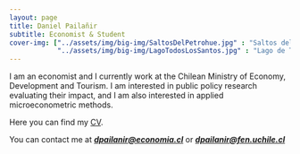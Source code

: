 ```yaml
---
layout: page
title: Daniel Pailañir
subtitle: Economist & Student 
cover-img: ["../assets/img/big-img/SaltosDelPetrohue.jpg" : "Saltos del Petrohué, Chile.",
            "../assets/img/big-img/LagoTodosLosSantos.jpg" : "Lago de Todos los Santos, Chile."]
---
```


I am an economist and I currently work at the Chilean Ministry of Economy, Development and Tourism. I am interested in public policy research evaluating their impact, and I am also interested in applied microeconometric methods.

Here you can find my [CV](../pdf/DanielPailanir_cv.pdf).

You can contact me at _**dpailanir@economia.cl**_ or _**dpailanir@fen.uchile.cl**_

